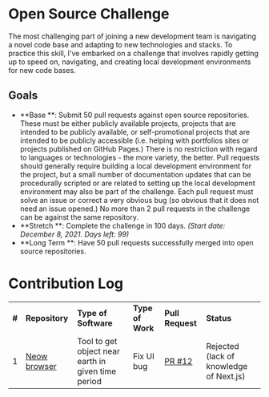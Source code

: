 # Open Source Challenge

The most challenging part of joining a new development team is navigating a novel code base and adapting to new technologies and stacks. To practice this skill, I've embarked on a challenge that involves rapidly getting up to speed on, navigating, and creating local development environments for new code bases.

## Goals  
* **Base **: Submit 50 pull requests against open source repositories. These must be either publicly available projects, projects that are intended to be publicly available, or self-promotional projects that are intended to be publicly accessible (i.e. helping with portfolios sites or projects published on GitHub Pages.) There is no restriction with regard to languages or technologies - the more variety, the better. Pull requests should generally require building a local development environment for the project, but a small number of documentation updates that can be procedurally scripted or are related to setting up the local development environment may also be part of the challenge. Each pull request must solve an issue or correct a very obvious bug (so obvious that it does not need an issue opened.) No more than 2 pull requests in the challenge can be against the same repository.
* **Stretch **: Complete the challenge in 100 days. *(Start date: December 8, 2021. Days left: 99)*
* **Long Term **: Have 50 pull requests successfully merged into open source repositories.

# Contribution Log
<table>
  <tr>
    <td><b>#</b></td><td><b>Repository</b></td><td><b>Type of Software</b></td><td><b>Type of Work</b></td><td><b>Pull Request</b></td><td><b>Status</b></td>
  </tr>
  <tr>
    <td>1</td>
    <td><a href="https://github.com/aj-rom/neow-browser" target="_blank">Neow browser</a></td>
    <td>Tool to get object near earth in given time period</td><td>Fix UI bug</td>
    <td><a href="https://github.com/aj-rom/neow-browser/pull/12" target="_blank">PR #12</a></td>
    <td>Rejected (lack of knowledge of Next.js)</td>
  </tr>
</table>
